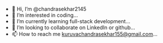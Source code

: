 - 👋 Hi, I’m @chandrasekhar2145
- 👀 I’m interested in coding...
- 🌱 I’m currently learning full-stack development...
- 💞️ I’m looking to collaborate on LinkedIn or github...
- 📫 How to reach me kuruvachandrasekhar155@gmail.com...

<!---
chandrasekhar2145/chandrasekhar2145 is a ✨ special ✨ repository because its `README.md` (this file) appears on your GitHub profile.
You can click the Preview link to take a look at your changes.
--->
